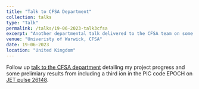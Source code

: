 ```yaml
---
title: "Talk to CFSA Department"
collection: talks
type: "Talk"
permalink: /talks/19-06-2023-talk3cfsa
excerpt: "Another departmental talk delivered to the CFSA team on some early results and the future aims of the project."
venue: "Univeristy of Warwick, CFSA"
date: 19-06-2023
location: "United Kingdom"
---
```



Follow up [talk to the CFSA department](http://tobiassh0.github.io/files/CFSA-Seminar-190623.pdf) detailing my project progress and some prelimiary results from including a third ion in the PIC code EPOCH on [JET pulse 26148](http://tobiassh0.github.io/files/ICE_Cottrell_1993_Nucl_Fusion_33_1365.pdf).